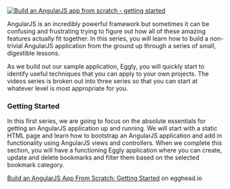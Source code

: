 <a href="https://egghead.io/series/angularjs-app-from-scratch-getting-started">![Build an AngularJS app from scratch - getting started](https://d2eip9sf3oo6c2.cloudfront.net/series/covers/000/000/006/full/egghead-angular-build-an-app-tutorial-lesson.png?1406647849)</a>

AngularJS is an incredibly powerful framework but sometimes it can be confusing and frustrating trying to figure out how all of these amazing features actually fit together. In this series, you will learn how to build a non-trivial AngularJS application from the ground up through a series of small, digestible lessons.

As we build out our sample application, Eggly, you will quickly start to identify useful techniques that you can apply to your own projects. The videos series is broken out into three series so that you can start at whatever level is most appropriate for you.

### Getting Started
In this first series, we are going to focus on the absolute essentials for getting an AngularJS application up and running. We will start with a static HTML page and learn how to bootstrap an AngularJS application and add in functionality using AngularJS views and controllers. When we complete this section, you will have a functioning Eggly application where you can create, update and delete bookmarks and filter them based on the selected bookmark category.

[Build an AngularJS App From Scratch: Getting Started](https://egghead.io/series/angularjs-app-from-scratch-getting-started) on egghead.io